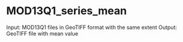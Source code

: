 # MOD13Q1_series_mean

Input: MOD13Q1 files in GeoTIFF format with the same extent
Output: GeoTIFF file with mean value
